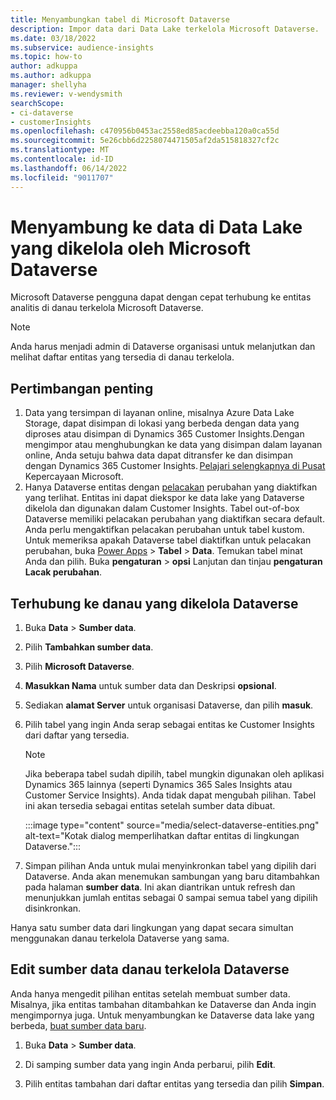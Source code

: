```yaml
---
title: Menyambungkan tabel di Microsoft Dataverse
description: Impor data dari Data Lake terkelola Microsoft Dataverse.
ms.date: 03/18/2022
ms.subservice: audience-insights
ms.topic: how-to
author: adkuppa
ms.author: adkuppa
manager: shellyha
ms.reviewer: v-wendysmith
searchScope:
- ci-dataverse
- customerInsights
ms.openlocfilehash: c470956b0453ac2558ed85acdeebba120a0ca55d
ms.sourcegitcommit: 5e26cbb6d2258074471505af2da515818327cf2c
ms.translationtype: MT
ms.contentlocale: id-ID
ms.lasthandoff: 06/14/2022
ms.locfileid: "9011707"
---
```

# <a name="connect-to-data-in-a-microsoft-dataverse-managed-data-lake"></a>Menyambung ke data di Data Lake yang dikelola oleh Microsoft Dataverse

Microsoft Dataverse pengguna dapat dengan cepat terhubung ke entitas analitis di danau terkelola Microsoft Dataverse.

> [!NOTE]
> Anda harus menjadi admin di Dataverse organisasi untuk melanjutkan dan melihat daftar entitas yang tersedia di danau terkelola.

## <a name="important-considerations"></a>Pertimbangan penting

1. Data yang tersimpan di layanan online, misalnya Azure Data Lake Storage, dapat disimpan di lokasi yang berbeda dengan data yang diproses atau disimpan di Dynamics 365 Customer Insights.Dengan mengimpor atau menghubungkan ke data yang disimpan dalam layanan online, Anda setuju bahwa data dapat ditransfer ke dan disimpan dengan Dynamics 365 Customer Insights. [Pelajari selengkapnya di Pusat](https://www.microsoft.com/trust-center) Kepercayaan Microsoft.
2. Hanya Dataverse entitas dengan [pelacakan](/power-platform/admin/enable-change-tracking-control-data-synchronization) perubahan yang diaktifkan yang terlihat. Entitas ini dapat diekspor ke data lake yang Dataverse dikelola dan digunakan dalam Customer Insights. Tabel out-of-box Dataverse memiliki pelacakan perubahan yang diaktifkan secara default. Anda perlu mengaktifkan pelacakan perubahan untuk tabel kustom. Untuk memeriksa apakah Dataverse tabel diaktifkan untuk pelacakan perubahan, buka [Power Apps](https://make.powerapps.com) > **Tabel** > **Data**. Temukan tabel minat Anda dan pilih. Buka **pengaturan** > **opsi** Lanjutan dan tinjau **pengaturan Lacak perubahan**.

## <a name="connect-to-a-dataverse-managed-lake"></a>Terhubung ke danau yang dikelola Dataverse

1. Buka **Data** > **Sumber data**.

1. Pilih **Tambahkan sumber data**.

1. Pilih **Microsoft Dataverse**.

1. **Masukkan Nama** untuk sumber data dan Deskripsi **opsional**.

1. Sediakan **alamat Server** untuk organisasi Dataverse, dan pilih **masuk**.

1. Pilih tabel yang ingin Anda serap sebagai entitas ke Customer Insights dari daftar yang tersedia.

   > [!NOTE]
   > Jika beberapa tabel sudah dipilih, tabel mungkin digunakan oleh aplikasi Dynamics 365 lainnya (seperti Dynamics 365 Sales Insights atau Customer Service Insights). Anda tidak dapat mengubah pilihan. Tabel ini akan tersedia sebagai entitas setelah sumber data dibuat.

    :::image type="content" source="media/select-dataverse-entities.png" alt-text="Kotak dialog memperlihatkan daftar entitas di lingkungan Dataverse.":::

1. Simpan pilihan Anda untuk mulai menyinkronkan tabel yang dipilih dari Dataverse. Anda akan menemukan sambungan yang baru ditambahkan pada halaman **sumber data**. Ini akan diantrikan untuk refresh dan menunjukkan jumlah entitas sebagai 0 sampai semua tabel yang dipilih disinkronkan.

Hanya satu sumber data dari lingkungan yang dapat secara simultan menggunakan danau terkelola Dataverse yang sama.

## <a name="edit-a-dataverse-managed-lake-data-source"></a>Edit sumber data danau terkelola Dataverse

Anda hanya mengedit pilihan entitas setelah membuat sumber data. Misalnya, jika entitas tambahan ditambahkan ke Dataverse dan Anda ingin mengimpornya juga.
Untuk menyambungkan ke Dataverse data lake yang berbeda, [buat sumber data baru](#connect-to-a-dataverse-managed-lake).

1. Buka **Data** > **Sumber data**.

1. Di samping sumber data yang ingin Anda perbarui, pilih **Edit**.

1. Pilih entitas tambahan dari daftar entitas yang tersedia dan pilih **Simpan**.
